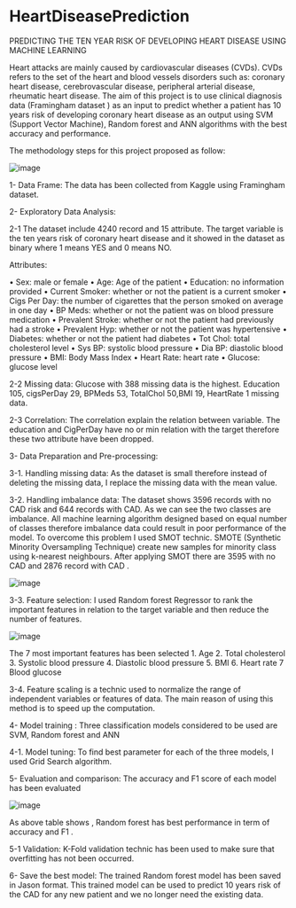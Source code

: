 # HeartDiseasePrediction
PREDICTING THE TEN YEAR RISK OF DEVELOPING HEART DISEASE USING MACHINE LEARNING


Heart attacks are mainly caused by cardiovascular diseases (CVDs). CVDs refers to the set of the heart and blood vessels disorders such as: coronary heart disease, cerebrovascular disease, peripheral arterial disease, rheumatic heart disease.
The aim of this project is to use clinical diagnosis data (Framingham dataset ) as an input to predict whether a patient has 10 years risk of developing coronary heart disease as an output using SVM (Support Vector Machine), Random forest and ANN algorithms with the best accuracy and performance.

The methodology steps for this project proposed as follow:


![image](https://user-images.githubusercontent.com/53998396/140255517-1d66dd64-6169-4af9-8061-90605f9e315c.png)


 

1-	Data Frame:     The data has been collected from Kaggle using Framingham dataset.

2-	Exploratory Data Analysis: 

2-1 The dataset include 4240 record and 15 attribute. The target variable is the ten years risk of coronary heart disease and it showed in the 
dataset as binary where 1 means YES and 0 means NO.

Attributes:

•	Sex: male or female
•	Age: Age of the patient
•	Education: no information provided
•	Current Smoker: whether or not the patient is a current smoker
•	Cigs Per Day: the number of cigarettes that the person smoked on average in one day
•	BP Meds: whether or not the patient was on blood pressure medication 
•	Prevalent Stroke: whether or not the patient had previously had a stroke 
•	Prevalent Hyp: whether or not the patient was hypertensive 
•	Diabetes: whether or not the patient had diabetes 
•	Tot Chol: total cholesterol level 
•	Sys BP: systolic blood pressure 
•	Dia BP: diastolic blood pressure 
•	BMI: Body Mass Index 
•	Heart Rate: heart rate 
•	Glucose: glucose level 


2-2 Missing data:  Glucose with 388 missing data is the highest. Education 105, cigsPerDay 29, BPMeds 53, TotalChol 50,BMI 19, HeartRate 1 missing data.


2-3 Correlation: The correlation explain the relation between variable. The education and CigPerDay have no or min relation with the target 
therefore these two attribute have been dropped.


3-	Data Preparation and Pre-processing:

3-1. Handling missing data: As the dataset is small therefore instead of deleting the missing data, I replace the missing data with the mean
value.

3-2. Handling imbalance data:  The dataset shows 3596 records with no CAD risk and 644 records with CAD. As we can see the two classes are
imbalance. All machine learning algorithm designed based on equal number of classes therefore imbalance data could result in poor performance
of the model. To overcome this problem I used SMOT technic.
 SMOTE (Synthetic Minority Oversampling Technique) create new samples for minority class using k-nearest neighbours. After applying SMOT there
 are 3595 with no CAD and 2876 record with CAD .
 
 ![image](https://user-images.githubusercontent.com/53998396/140255811-2607d1cf-da7c-4c8e-b250-8d8af5c9f5d4.png)


3-3. Feature selection: I used  Random forest Regressor to rank the important features in relation to the target variable and then reduce the
number of features.

![image](https://user-images.githubusercontent.com/53998396/140255914-29c64d90-0531-4c0f-a4cb-2bc1b9c693ed.png)

 
The 7 most important features has been selected 1. Age 2. Total cholesterol 3. Systolic blood pressure 4. Diastolic blood pressure 5. BMI 6.
Heart rate 7 Blood glucose

3-4. Feature scaling is a technic used to normalize the range of independent variables or features of data. The main reason of using this
method is to speed up the computation.

4-	Model training : Three classification models considered to be used are SVM, Random forest and ANN

4-1. Model tuning:  To find best parameter for each of the three models, I used Grid Search algorithm.

5-	Evaluation and comparison: The accuracy and F1 score of each model has been evaluated 


![image](https://user-images.githubusercontent.com/53998396/140255947-a685bdc6-2a58-4c46-9832-a1d7d014473c.png)


               
As above table shows , Random forest has best performance in term of accuracy and F1 .

5-1 Validation: K-Fold validation technic has been used to make sure that overfitting has not been occurred.

6-	Save the best model:  The trained Random forest model has been saved in Jason format. This trained model can be used to predict 10 years 
risk of the CAD for any new patient and we no longer need the existing data.
